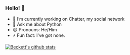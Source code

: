 ### Hello! 👋

- 🔭 I’m currently working on Chatter, my social network
- 💬 Ask me about Python
- 😄 Pronouns: He/Him
- ⚡ Fun fact: I've got none.

[![Beckett's github stats](https://github-readme-stats.vercel.app/api?username=beckettnormington)](https://github.com/beckettnormington)

